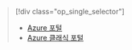 > [!div class="op_single_selector"]
> * [Azure 포털](../articles/storage/storage-monitoring-diagnosing-troubleshooting.md)
> * [Azure 클래식 포털](../articles/storage/storage-monitoring-diagnosing-troubleshooting-classic-portal.md)
> 
> 

